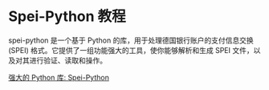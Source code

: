 # Spei-Python 教程

<show-structure depth="3"/>

spei-python 是一个基于 Python 的库，用于处理德国银行账户的支付信息交换 (SPEI) 格式。它提供了一组功能强大的工具，使你能够解析和生成 SPEI 文件，以及对其进行验证、读取和操作。

<seealso>
<category ref="ref_docs">
    <a href="https://mp.weixin.qq.com/s/11jGvua-Bs4QKFU2uAJsLg">强大的 Python 库: Spei-Python</a>
</category>
<category ref="ref_github">
</category>
<category ref="ref_issues">
</category>
<category ref="ref_hf">
</category>
<category ref="ref_ms">
</category>
</seealso>